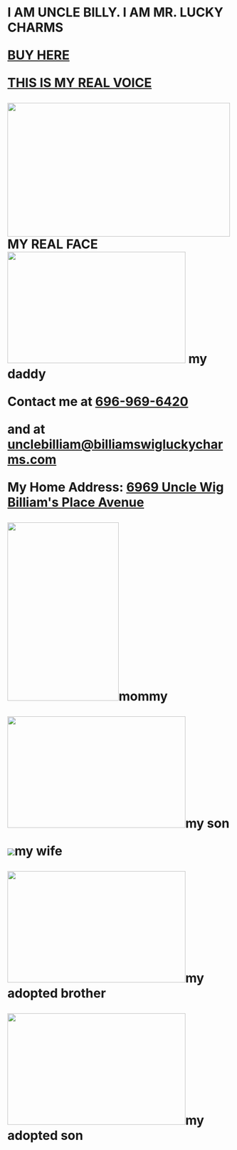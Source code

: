 <title>uncle billy's website</title>
<h1>I AM UNCLE BILLY.
I AM MR. LUCKY CHARMS <p>
 <strong> <a href="https://www.amazon.com/Lucky-Charms-Gluten-Breakfast-Cereal/dp/B07CX3FHM1">BUY HERE</a>
  <p>
   <a href="https://www.youtube.com/watch?v=dQw4w9WgXcQ">THIS IS MY REAL VOICE</a>
   <p>
   <img src="https://i.ytimg.com/vi/IKi7ZcKkVGs/maxresdefault.jpg" height="300" width="500"/>
   MY REAL FACE
    <img src="https://akm-img-a-in.tosshub.com/businesstoday/images/story/202101/amouhaji_660_200121122043.jpg?size=948:533" height="250" width="400"/> my daddy
   <p> Contact me at 
    <a href="tel:+6969696420"> 696-969-6420 </a> <p>
  and at <a href="mailto:unclebilliam@billiamswigluckycharms.com">unclebilliam@billiamswigluckycharms.com</a>
  <p> My Home Address: <a href="https://www.google.com/maps/place/William+Dick+School/@39.9866462,-75.1760614,17z/data=!3m2!4b1!5s0x89c6c7ec73a9b0ff:0x749dffefc30134!4m5!3m4!1s0x89c6c7ec678bdc59:0xca1ba084ca5563f8!8m2!3d39.9866421!4d-75.1738727">6969 Uncle Wig Billiam's Place Avenue</a>
<p>
 <img src="https://image.shutterstock.com/image-photo/crazy-old-woman-wearing-viking-260nw-28967845.jpg" height="400" width="250"/>mommy
<p> <img src="https://i.ytimg.com/vi/qkysU6P-yys/maxresdefault.jpg" height="250" width="400"/>my son
 <p> <img src="https://www.covermesongs.com/wp-content/uploads/2011/06/WeirdAl-500x400.jpg"/>my wife
<p> <img src="https://i.ytimg.com/vi/TQsUG3kprB0/maxresdefault.jpg" width="400" height="250"/>my adopted brother
 <p> 
  <img src="https://static.wikia.nocookie.net/redditxi/images/8/82/Steve_ok.png/revision/latest/scale-to-width-down/821?cb=20170424191141" width="400" height="250"/>my adopted son
